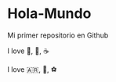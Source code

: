 # Hola-Mundo

Mi primer repositorio en Github

I love :guitar:, :cinema:, :coffee:

I love :argentina:, :cut_of_meat:, :soccer:
